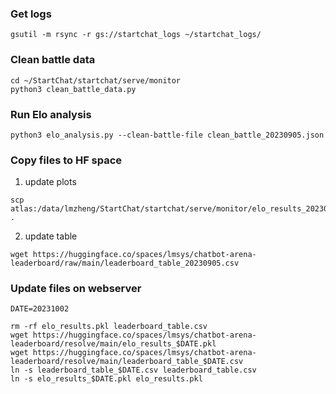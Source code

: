 ### Get logs
```
gsutil -m rsync -r gs://startchat_logs ~/startchat_logs/
```

### Clean battle data
```
cd ~/StartChat/startchat/serve/monitor
python3 clean_battle_data.py
```

### Run Elo analysis
```
python3 elo_analysis.py --clean-battle-file clean_battle_20230905.json
```

### Copy files to HF space
1. update plots
```
scp atlas:/data/lmzheng/StartChat/startchat/serve/monitor/elo_results_20230905.pkl .
```

2. update table
```
wget https://huggingface.co/spaces/lmsys/chatbot-arena-leaderboard/raw/main/leaderboard_table_20230905.csv
```

### Update files on webserver
```
DATE=20231002

rm -rf elo_results.pkl leaderboard_table.csv
wget https://huggingface.co/spaces/lmsys/chatbot-arena-leaderboard/resolve/main/elo_results_$DATE.pkl
wget https://huggingface.co/spaces/lmsys/chatbot-arena-leaderboard/resolve/main/leaderboard_table_$DATE.csv
ln -s leaderboard_table_$DATE.csv leaderboard_table.csv
ln -s elo_results_$DATE.pkl elo_results.pkl
```
